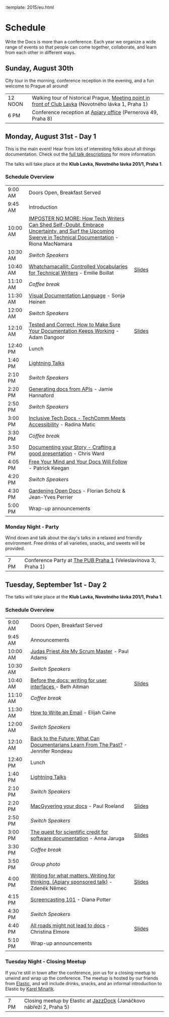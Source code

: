 :template: 2015/eu.html

# Schedule

Write the Docs is more than a conference.  Each year we organize a wide range
of events so that people can come together, collaborate, and learn from each
other in different ways.

## Sunday, August 30th

City tour in the morning, conference reception in the evening, and a fun welcome to
Prague all around!

<table>
  <tr>
    <td class="schedule-time">12 NOON</td>
    <td>Walking tour of historical Prague, <a href="https://goo.gl/maps/XKiSv">Meeting point in front of Club Lavka</a> (Novotného lávka 1, Praha 1)</td>
  </tr>
  <tr>
    <td class="schedule-time">6 PM</td>
    <td>Conference reception at <a href="https://goo.gl/maps/qmJUv">Apiary office</a> (Pernerova 49, Praha 8)</td>
  </tr>
</table>


## Monday, August 31st - Day 1

This is the main event! Hear from lots of interesting folks about all things documentation.
Check out the [full talk descriptions](https://www.writethedocs.org/conf/eu/2015/speakers/) for more information.

The talks will take place at the **Klub Lavka, Novotného lávka 201/1, Praha 1**.

### Schedule Overview

<table>
  <tr>
    <td class="schedule-time">9:00 AM</td>
    <td>Doors Open, Breakfast Served</td>
  	<td>&nbsp;</td>
	<td>&nbsp;</td>
  </tr>
  <tr>
    <td class="schedule-time">9:45 AM</td>
    <td>Introduction</td>
  	<td>&nbsp;</td>
	<td>&nbsp;</td>
  </tr>
  <tr>
    <td class="schedule-time">10:00 AM</td>
    <td><a href="/conf/eu/2015/speakers/#speaker-rmacnamara">IMPOSTER NO MORE: How Tech Writers Can Shed Self-Doubt, Embrace Uncertainty, and Surf the Upcoming Swerve in Technical Documentation</a> - Riona MacNamara</td>
</td>
  	<td>&nbsp;</td>
	<td>&nbsp;</td>
  </tr>
  <tr>
    <td class="schedule-time">10:30 AM</td>
    <td><em>Switch Speakers</em></td>
  	<td>&nbsp;</td>
	<td>&nbsp;</td>
  </tr>
  <tr>
    <td class="schedule-time">10:40 AM</td>
    <td><a href="/conf/eu/2015/speakers/#speaker-eboillat">Whatchamacallit: Controlled Vocabularies for Technical Writers</a> - Emilie Boillat</td>
  	<td><a href="http://www.slideshare.net/EmilieBoillat/whatchamacallit-controlled-vocabularies-for-technical-writers">Slides</a><td>
	<td>&nbsp;</td>
  </tr>
  <tr>
    <td class="schedule-time">11:10 AM</td>
    <td><em>Coffee break</em></td>
  	<td>&nbsp;</td>
	<td>&nbsp;</td>
  </tr>
  <tr>
    <td class="schedule-time">11:30 AM</td>
    <td><a href="/conf/eu/2015/speakers/#speaker-sheinen">Visual Documentation Language</a> - Sonja Heinen</td>
  	<td>&nbsp;</td>
	<td>&nbsp;</td>
  </tr>
  <tr>
    <td class="schedule-time">12:00 AM</td>
    <td><em>Switch Speakers</em></td>
  	<td>&nbsp;</td>
	<td>&nbsp;</td>
  </tr>
  <tr>
    <td class="schedule-time">12:10 AM</td>
    <td><a href="/conf/eu/2015/speakers/#speaker-adangoor">Tested and Correct, How to Make Sure Your Documentation Keeps Working</a> - Adam Dangoor</td>
</td>
  	<td><a href="http://stuffadammakes.com/2015/09/02/tested-and-correct-how-to-make-sure-your-documentation-keeps-working/">Slides</a><td>
	<td>&nbsp;</td>
  </tr>
  <tr>
    <td class="schedule-time">12:40 PM</td>
    <td>Lunch</td>
  	<td>&nbsp;</td>
	<td>&nbsp;</td>
  </tr>
  <tr>
    <td class="schedule-time">1:40 PM</td>
    <td><a href="/conf/eu/2015/lightning-talks/">Lightning Talks</a></td>
  	<td>&nbsp;</td>
	<td>&nbsp;</td>
  </tr>
  <tr>
    <td class="schedule-time">2:10 PM</td>
    <td><em>Switch Speakers</em></td>
  	<td>&nbsp;</td>
	<td>&nbsp;</td>
  </tr>
  <tr>
    <td class="schedule-time">2:20 PM</td>
    <td><a href="/conf/eu/2015/speakers/#speaker-jhannaford">Generating docs from APIs</a> - Jamie Hannaford</td>
  	<td>&nbsp;</td>
	<td>&nbsp;</td>
  </tr>
  <tr>
    <td class="schedule-time">2:50 PM</td>
    <td><em>Switch Speakers</em></td>
  	<td>&nbsp;</td>
	<td>&nbsp;</td>
  </tr>
  <tr>
    <td class="schedule-time">3:00 PM</td>
    <td><a href="/conf/eu/2015/speakers/#speaker-rmatic">Inclusive Tech Docs - TechComm Meets Accessibility</a> - Radina Matic</td>
  	<td>&nbsp;</td>
	<td>&nbsp;</td>
  </tr>
  <tr>
    <td class="schedule-time">3:30 PM</td>
    <td><em>Coffee break</em></td>
  	<td>&nbsp;</td>
	<td>&nbsp;</td>
  </tr>
  <tr>
    <td class="schedule-time">3:50 PM</td>
    <td><a href="/conf/eu/2015/speakers/#speaker-cward">Documenting your Story - Crafting a good presentation</a> - Chris Ward</td>
  	<td></td>
	<td>&nbsp;</td>
  </tr>
  <tr>
    <td class="schedule-time">4:05 PM</td>
    <td><a href="/conf/eu/2015/speakers/#speaker-pkeegan">Free Your Mind and Your Docs Will Follow</a> - Patrick Keegan</td>
  	<td>&nbsp;</td>
	<td>&nbsp;</td>
  </tr>
  <tr>
    <td class="schedule-time">4:20 PM</td>
    <td><em>Switch Speakers</em></td>
  	<td>&nbsp;</td>
	<td>&nbsp;</td>
  </tr>
  <tr>
    <td class="schedule-time">4:30 PM</td>
    <td><a href="/conf/eu/2015/speakers/#speaker-fscholz">Gardening Open Docs</a> - Florian Scholz & Jean-Yves Perrier</td>
  	<td>&nbsp;</td>
	<td>&nbsp;</td>
  </tr>
  <tr>
    <td class="schedule-time">5:00 PM</td>
    <td>Wrap-up announcements</td>
  	<td>&nbsp;</td>
	<td>&nbsp;</td>
  </tr>
</table>

### Monday Night - Party

Wind down and talk about the day's talks in a relaxed and friendly environment.
Free drinks of all varieties, snacks, and sweets will be provided.

<table>
  <tr>
    <td class="schedule-time">7 PM</td>
    <td>Conference Party at <a href="https://goo.gl/maps/gfMnC">The PUB Praha 1</a> (Veleslavínova 3, Praha 1)</td>
  </tr>
</table>

## Tuesday, September 1st - Day 2

The talks will take place at the **Klub Lavka, Novotného lávka 201/1, Praha 1**.

### Schedule Overview

<table>
  <tr>
    <td class="schedule-time">9:00 AM</td>
    <td>Doors Open, Breakfast Served</td>
  	<td>&nbsp;</td>
	<td>&nbsp;</td>
  </tr>
  <tr>
    <td class="schedule-time">9:45 AM</td>
    <td>Announcements</td>
  	<td>&nbsp;</td>
	<td>&nbsp;</td>
  </tr>
  <tr>
    <td class="schedule-time">10:00 AM</td>
    <td><a href="/conf/eu/2015/speakers/#speaker-padams">Judas Priest Ate My Scrum Master</a> - Paul Adams</td>
  	<td>&nbsp;</td>
	<td>&nbsp;</td>
  </tr>
  <tr>
    <td class="schedule-time">10:30 AM</td>
    <td><em>Switch Speakers</em></td>
  	<td>&nbsp;</td>
	<td>&nbsp;</td>
  </tr>
  <tr>
    <td class="schedule-time">10:40 AM</td>
    <td><a href="/conf/eu/2015/speakers/#speaker-baitman">Before the docs: writing for user interfaces </a> - Beth Aitman</td>
   	<td><a href="http://www.slideshare.net/BethAitman/before-the-docs-writing-for-user-interfaces">Slides</a><td>
	<td>&nbsp;</td>
  </tr>
  <tr>
    <td class="schedule-time">11:10 AM</td>
    <td><em>Coffee break</em></td>
  	<td>&nbsp;</td>
	<td>&nbsp;</td>
  </tr>
  <tr>
    <td class="schedule-time">11:30 AM</td>
    <td><a href="/conf/eu/2015/speakers/#speaker-ecaine">How to Write an Email</a> - Elijah Caine</td>
  	<td></td>
	<td>&nbsp;</td>
  </tr>
  <tr>
    <td class="schedule-time">12:00 AM</td>
    <td><em>Switch Speakers</em></td>
  	<td>&nbsp;</td>
	<td>&nbsp;</td>
  </tr>
  <tr>
    <td class="schedule-time">12:10 AM</td>
    <td><a href="/conf/eu/2015/speakers/#speaker-jrondeau">Back to the Future: What Can Documentarians Learn From The Past?</a> - Jennifer Rondeau</td>
  	<td>&nbsp;</td>
	<td>&nbsp;</td>
  </tr>
  <tr>
    <td class="schedule-time">12:40 PM</td>
    <td>Lunch</td>
  	<td>&nbsp;</td>
	<td>&nbsp;</td>
  </tr>
  <tr>
    <td class="schedule-time">1:40 PM</td>
    <td><a href="/conf/eu/2015/lightning-talks/">Lightning Talks</a></td>
  	<td>&nbsp;</td>
	<td>&nbsp;</td>
  </tr>
  <tr>
    <td class="schedule-time">2:10 PM</td>
    <td><em>Switch Speakers</em></td>
  	<td>&nbsp;</td>
	<td>&nbsp;</td>
  </tr>
  <tr>
    <td class="schedule-time">2:20 PM</td>
    <td><a href="/conf/eu/2015/speakers/#speaker-proeland">MacGyvering your docs</a> - Paul Roeland</td>
  	<td><a href="http://polyester.github.io/writethedocs-15">Slides</a><td>
	<td>&nbsp;</td>
  </tr>
  <tr>
    <td class="schedule-time">2:50 PM</td>
    <td><em>Switch Speakers</em></td>
  	<td>&nbsp;</td>
	<td>&nbsp;</td>
  </tr>
  <tr>
    <td class="schedule-time">3:00 PM</td>
    <td><a href="/conf/eu/2015/speakers/#speaker-ajaruga">The quest for scientific credit for software documentation</a> - Anna Jaruga</td>
  	<td><a href="http://www.igf.fuw.edu.pl/~ajaruga/talks/Jaruga_WTD_2015.pdf">Slides</a><td>
	<td>&nbsp;</td>
  </tr>
  <tr>
    <td class="schedule-time">3:30 PM</td>
    <td><em>Coffee break</em></td>
  	<td>&nbsp;</td>
	<td>&nbsp;</td>
  </tr>
  <tr>
    <td class="schedule-time">3:50 PM</td>
    <td><em>Group photo</em></td>
  	<td>&nbsp;</td>
	<td>&nbsp;</td>
  </tr>
  <tr>
    <td class="schedule-time">4:00 PM</td>
    <td><a href="/conf/eu/2015/speakers/#speaker-znemec">Writing for what matters. Writing for thinking. (Apiary sponsored talk)</a> - Zdeněk Němec</td>
  	<td><a href="https://t.co/qIe1KTlKzG">Slides</a></td>
	<td>&nbsp;</td>
  </tr>
  <tr>
    <td class="schedule-time">4:15 PM</td>
    <td><a href="/conf/eu/2015/speakers/#speaker-dpotter">Screencasting 101</a> - Diana Potter</td>
  	<td>&nbsp;</td>
	<td>&nbsp;</td>
  </tr>
  <tr>
    <td class="schedule-time">4:30 PM</td>
    <td><em>Switch Speakers</em></td>
  	<td>&nbsp;</td>
	<td>&nbsp;</td>
  </tr>
  <tr>
    <td class="schedule-time">4:40 PM</td>
    <td><a href="/conf/eu/2015/speakers/#speaker-celmore">All roads might not lead to docs</a> - Christina Elmore</td>
  	<td><a href="https://docs.google.com/document/d/1j5B7PxxYKpKiEP9Vir_5Y5eEiLdCnQhvJQmv7BJBKtI/edit">Slides<a/></td>
	<td>&nbsp;</td>
  </tr>
  <tr>
    <td class="schedule-time">5:10 PM</td>
    <td>Wrap-up announcements</td>
  	<td>&nbsp;</td>
	<td>&nbsp;</td>
  </tr>
</table>

### Tuesday Night - Closing Meetup

If you're still in town after the conference, join us for a closing meetup to unwind
and wrap up the conference. The meetup is hosted by our friends from [Elastic][elastic],
and will include drinks, snacks, and an informal introduction to Elastic by [Karel Minařík](https://twitter.com/karmiq).

<table>
  <tr>
    <td class="schedule-time">7 PM</td>
    <td>Closing meetup by Elastic at <a href="https://goo.gl/maps/tDCsV">JazzDock</a> (Janáčkovo nábřeží 2, Praha 5)</td>
  </tr>
</table>



[elastic]: http://elastic.co/

